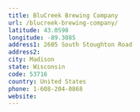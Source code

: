 ```yaml
---
title: BluCreek Brewing Company
url: /blucreek-brewing-company/
latitude: 43.0598
longitude: -89.3085
address1: 2605 South Stoughton Road
address2: 
city: Madison
state: Wisconsin
code: 53716
country: United States
phone: 1-608-204-0868
website: 
---
```


